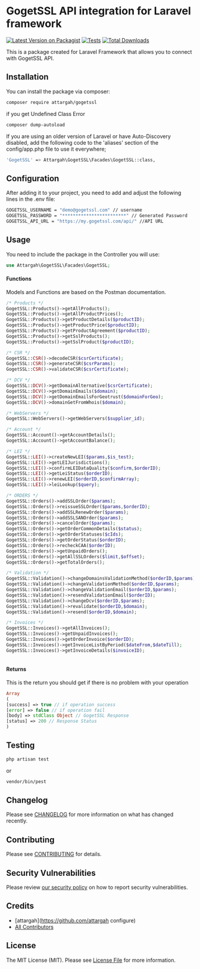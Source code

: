 # GogetSSL API integration for Laravel framework

[![Latest Version on Packagist](https://img.shields.io/packagist/v/attargah/gogetssl.svg?style=flat-square)](https://packagist.org/packages/attargah/gogetssl)
[![Tests](https://img.shields.io/github/actions/workflow/status/attargah/gogetssl/run-tests.yml?branch=main&label=tests&style=flat-square)](https://github.com/attargah/gogetssl/actions/workflows/run-tests.yml)
[![Total Downloads](https://img.shields.io/packagist/dt/attargah/gogetssl.svg?style=flat-square)](https://packagist.org/packages/attargah/gogetssl)

This is a package created for Laravel Framework that allows you to connect with GogetSSL API.

## Installation

You can install the package via composer:

```bash
composer require attargah/gogetssl
```

if you get Undefined Class Error

```bash
composer dump-autoload
```

If you are using an older version of Laravel or have Auto-Discovery disabled, add the following code to the 'aliases'
section of the config/app.php file to use it everywhere;

```bash
'GogetSSL' => Attargah\GogetSSL\Facades\GogetSSL::class,
```

## Configuration

After adding it to your project, you need to add and adjust the following lines in the .env file:

```bash
GOGETSSL_USERNAME = "demo@gogetssl.com" // username
GOGETSSL_PASSWORD = "************************" // Generated Password 
GOGETSSL_API_URL = "https://my.gogetssl.com/api/" //API URL
```

## Usage

You need to include the package in the Controller you will use:

```php
use Attargah\GogetSSL\Facades\GogetSSL;
```

#### Functions

Models and Functions are based on the Postman documentation.

```php
/* Products */
GogetSSL::Products()->getAllProducts();                                     //                      https://documenter.getpostman.com/view/5593375/T1LHFp7m#a4a8873b-8715-4d86-bc04-57913cb6c10d  
GogetSSL::Products()->getAllProductPrices();                                //                      https://documenter.getpostman.com/view/5593375/T1LHFp7m#179c0821-73d1-4f12-8c4b-7e166a5b3f43
GogetSSL::Products()->getProductDetails($productID);                        //                      https://documenter.getpostman.com/view/5593375/T1LHFp7m#701b8bba-4e2b-4f25-bc93-7be15049ac78
GogetSSL::Products()->getProductPrice($productID);                          //                      https://documenter.getpostman.com/view/5593375/T1LHFp7m#0ecc7139-f512-4d23-94e0-188ad44e8525
GogetSSL::Products()->getProductAgreement($productID);                      //                      https://documenter.getpostman.com/view/5593375/T1LHFp7m#5db0e162-07dc-4c3f-af06-f27d813749a3
GogetSSL::Products()->getSslProducts();                                     //                      https://documenter.getpostman.com/view/5593375/T1LHFp7m#f00abae2-3774-4676-a98d-cd26eeac91ab
GogetSSL::Products()->getSslProduct($productID);                            //                      https://documenter.getpostman.com/view/5593375/T1LHFp7m#fdd0c1d8-7f3c-468c-84c0-b0ea6d0a0a5b

/* CSR */
GogetSSL::CSR()->decodeCSR($csrCertificate);                                //                      https://documenter.getpostman.com/view/5593375/T1LHFp7m#bb29e18a-e5cd-419e-bd42-43279c5a5a3a
GogetSSL::CSR()->generateCSR($csrParams);                                   //                      https://documenter.getpostman.com/view/5593375/T1LHFp7m#db47bf94-ad86-4b37-bccb-6ef39dd55aa8
GogetSSL::CSR()->validateCSR($csrCertificate);                              //                      https://documenter.getpostman.com/view/5593375/T1LHFp7m#ab83bed7-fec9-4054-8a01-334f35980466

/* DCV */
GogetSSL::DCV()->getDomainAlternative($csrCertificate);                     //                      https://documenter.getpostman.com/view/5593375/T1LHFp7m#30e48ab6-63ec-45c9-a8f7-1ea5c8fe35ed
GogetSSL::DCV()->getDomainEmails($domain);                                  //                      https://documenter.getpostman.com/view/5593375/T1LHFp7m#f1cde256-f8f2-48f1-b06e-7e2e2cfe1ffb
GogetSSL::DCV()->getDomainEmailsForGeotrust($domainForGeo);                 //                      https://documenter.getpostman.com/view/5593375/T1LHFp7m#d69cd050-99d2-4a10-a04e-0859768e1379                    
GogetSSL::DCV()->domainGetFromWhois($domain);                               //                      https://documenter.getpostman.com/view/5593375/T1LHFp7m#84ff0ed3-6054-4160-8488-d59b3ad5964a

/* WebServers */
GogetSSL::WebServers()->getWebServers($supplier_id);                        //                      https://documenter.getpostman.com/view/5593375/T1LHFp7m#fd96510b-0db7-41aa-8274-8e3179cbbee8

/* Account */
GogetSSL::Account()->getAccountDetails();                                   //                      https://documenter.getpostman.com/view/5593375/T1LHFp7m#e4c77858-bac5-479a-92e2-ef41d32dfbcb
GogetSSL::Account()->getAccountBalance();                                   //                      https://documenter.getpostman.com/view/5593375/T1LHFp7m#f49761a1-f725-46fa-9986-5803753de0db

/* LEI */
GogetSSL::LEI()->createNewLEI($params,$is_test);                            //                      https://documenter.getpostman.com/view/5593375/T1LHFp7m#07e0fa0c-bbd7-4172-b6bb-44e2fed2b3e0
GogetSSL::LEI()->getLEIJurisdictions();                                     //                      https://documenter.getpostman.com/view/5593375/T1LHFp7m#f9335eab-b1b9-4f97-a0e4-a5102e974bf6
GogetSSL::LEI()->confirmLEIDataQuality($confirm,$orderID);                  //                      https://documenter.getpostman.com/view/5593375/T1LHFp7m#38801076-68ef-4fff-842a-7741aef3c732
GogetSSL::LEI()->getLeiStatus($orderID);                                    //                      https://documenter.getpostman.com/view/5593375/T1LHFp7m#4c01e27b-dfb1-41ad-8998-4af18bc3eaa1
GogetSSL::LEI()->renewLEI($orderID,$confirmArray);                          //                      https://documenter.getpostman.com/view/5593375/T1LHFp7m#727e69d0-5531-443e-aa4b-d3b6b46083e5
GogetSSL::LEI()->leiLookup($query);                                         //                      https://documenter.getpostman.com/view/5593375/T1LHFp7m#2d6eae56-3200-4e52-b5e6-bc27a13be087

/* ORDERS */
GogetSSL::Orders()->addSSLOrder($params);                                   //                      https://documenter.getpostman.com/view/5593375/T1LHFp7m#e4c071bd-56f3-4046-be83-f7e3bb7b7750
GogetSSL::Orders()->reissueSSLOrder($params,$orderID);                      //                      https://documenter.getpostman.com/view/5593375/T1LHFp7m#09180357-0a48-45eb-93be-d11fa4629afe
GogetSSL::Orders()->addSSLRenewOrder($params);                              //                      https://documenter.getpostman.com/view/5593375/T1LHFp7m#83c11ed2-20a9-4d11-9d05-4224d0948c6c
GogetSSL::Orders()->addSSLSANOrder($params);                                //                      https://documenter.getpostman.com/view/5593375/T1LHFp7m#5a7d1bf5-a61d-41db-962c-140bdb29f092
GogetSSL::Orders()->cancelOrder($params);                                   //                      https://documenter.getpostman.com/view/5593375/T1LHFp7m#78cdcd56-60ad-48fd-92d9-1b171fd725c1
GogetSSL::Orders()->getOrderCommonDetails($status);                         //                      https://documenter.getpostman.com/view/5593375/T1LHFp7m#529f4b6b-6069-441b-806c-9f55104d9a11
GogetSSL::Orders()->getOrderStatuses($cIds);                                //                      https://documenter.getpostman.com/view/5593375/T1LHFp7m#158300b6-9b8b-4218-a021-7ccb9b2801c9
GogetSSL::Orders()->getOrderStatus($orderID);                               //                      https://documenter.getpostman.com/view/5593375/T1LHFp7m#e99c187c-bebf-433a-ae21-84abfba4e93e
GogetSSL::Orders()->recheckCAA($orderID);                                   //                      https://documenter.getpostman.com/view/5593375/T1LHFp7m#f2daa479-dff3-4804-bda4-2e71cfecb816
GogetSSL::Orders()->getUnpaidOrders();                                      //                      https://documenter.getpostman.com/view/5593375/T1LHFp7m#b0146cdf-6cf5-4c50-ac9e-d1adca398f5b
GogetSSL::Orders()->getAllSSLOrders($limit,$offset);                        //                      https://documenter.getpostman.com/view/5593375/T1LHFp7m#33551d5b-1638-4f9f-9074-c814ed7123c2
GogetSSL::Orders()->getTotalOrders();                                       //                      https://documenter.getpostman.com/view/5593375/T1LHFp7m#8bd574af-d002-477a-9b01-b7ac4e7a979e

/* Validation */
GogetSSL::Validation()->changeDomainsValidationMethod($orderID,$params);    //                      https://documenter.getpostman.com/view/5593375/T1LHFp7m#b1d22f34-7693-4386-a672-5f67cdba23aa
GogetSSL::Validation()->changeValidationMethod($orderID,$params);           //                      https://documenter.getpostman.com/view/5593375/T1LHFp7m#49cc48c6-98f1-4ef3-92f8-8a610a3e3349
GogetSSL::Validation()->changeValidationEmail($orderID,$params);            //                      https://documenter.getpostman.com/view/5593375/T1LHFp7m#2c0d8c0d-327a-4109-ba67-88c1632c5cce
GogetSSL::Validation()->resendValidationEmail($orderID);                    //                      https://documenter.getpostman.com/view/5593375/T1LHFp7m#68e72da6-1c28-41d7-b172-ce17dfe13948
GogetSSL::Validation()->changeDcv($orderID,$params);                        //                      https://documenter.getpostman.com/view/5593375/T1LHFp7m#6b9bcc34-88d3-4cb3-9b3a-d0d90cb4ea8c
GogetSSL::Validation()->revalidate($orderID,$domain);                       //                      https://documenter.getpostman.com/view/5593375/T1LHFp7m#aee8aa8b-4afd-472e-9e54-b2c65ba1861c
GogetSSL::Validation()->resend($orderID,$domain);                           //                      https://documenter.getpostman.com/view/5593375/T1LHFp7m#7387b276-6d9a-445a-9ec2-4b4fca59d563

/* Invoices */
GogetSSL::Invoices()->getAllInvoices();                                     //                      https://documenter.getpostman.com/view/5593375/T1LHFp7m#314be70b-e5d6-408c-aa29-237d39139c83
GogetSSL::Invoices()->getUnpaidInvoices();                                  //                      https://documenter.getpostman.com/view/5593375/T1LHFp7m#20f976c4-04ea-4d81-a5f8-6ca68ed55922
GogetSSL::Invoices()->getOrderInvoice($orderID);                            //                      https://documenter.getpostman.com/view/5593375/T1LHFp7m#b47999fe-869a-4791-a197-daead0327e71
GogetSSL::Invoices()->getInvoiceListByPeriod($dateFrom,$dateTill);          //                      https://documenter.getpostman.com/view/5593375/T1LHFp7m#9b73716b-e07f-4a32-8dd5-ffcf38900e13    
GogetSSL::Invoices()->getInvoiceDetails($invoiceID);                        //                      https://documenter.getpostman.com/view/5593375/T1LHFp7m#14824d24-7978-422c-8fe5-aaa7c5fb4d06



```

#### Returns
This is the return you should get if there is no problem with your operation

```php
Array
(
[success] => true // if operation success
[error] => false // if operation fail
[body] => stdClass Object // GogetSSL Response
[status] => 200 // Response Status
)
```

## Testing

```bash
php artisan test
```
or
```bash
vendor/bin/pest
```

## Changelog

Please see [CHANGELOG](CHANGELOG.md) for more information on what has changed recently.

## Contributing

Please see [CONTRIBUTING](https://github.com/spatie/.github/blob/main/CONTRIBUTING.md) for details.

## Security Vulnerabilities

Please review [our security policy](../../security/policy) on how to report security vulnerabilities.

## Credits

- [attargah](https://github.com/attargah configure)
- [All Contributors](../../contributors)

## License

The MIT License (MIT). Please see [License File](LICENSE.md) for more information.
